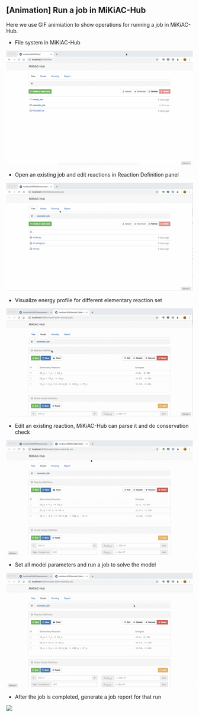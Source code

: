 ## [Animation] Run a job in MiKiAC-Hub

Here we use GIF animiation to show operations for running a job in MiKiAC-Hub.

- File system in MiKiAC-Hub

![](../_static/file_system.gif)

- Open an existing job and edit reactions in Reaction Definition panel

![](../_static/reaction_panel.gif)

- Visualize energy profile for different elementary reaction set

![](../_static/energy_profile.gif)

- Edit an existing reaction, MiKiAC-Hub can parse it and do conservation check

![](../_static/reaction_parsing.gif)

- Set all model parameters and run a job to solve the model

![](../_static/run_job.gif)

- After the job is completed, generate a job report for that run

![](../_static/report.gif)

